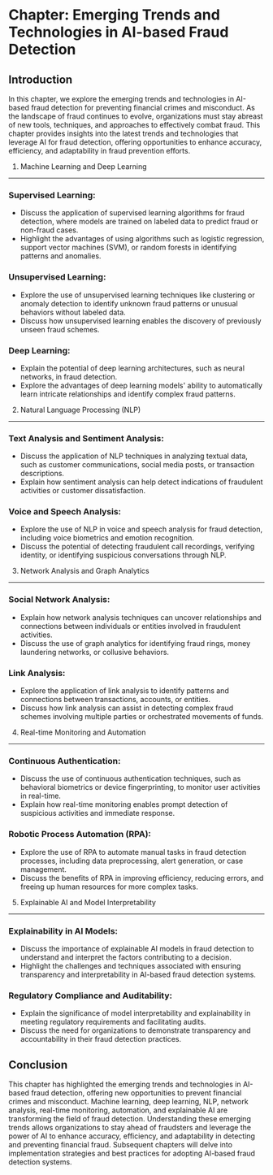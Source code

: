 Chapter: Emerging Trends and Technologies in AI-based Fraud Detection
=====================================================================

Introduction
------------

In this chapter, we explore the emerging trends and technologies in AI-based fraud detection for preventing financial crimes and misconduct. As the landscape of fraud continues to evolve, organizations must stay abreast of new tools, techniques, and approaches to effectively combat fraud. This chapter provides insights into the latest trends and technologies that leverage AI for fraud detection, offering opportunities to enhance accuracy, efficiency, and adaptability in fraud prevention efforts.

1. Machine Learning and Deep Learning
-------------------------------------

### Supervised Learning:

* Discuss the application of supervised learning algorithms for fraud detection, where models are trained on labeled data to predict fraud or non-fraud cases.
* Highlight the advantages of using algorithms such as logistic regression, support vector machines (SVM), or random forests in identifying patterns and anomalies.

### Unsupervised Learning:

* Explore the use of unsupervised learning techniques like clustering or anomaly detection to identify unknown fraud patterns or unusual behaviors without labeled data.
* Discuss how unsupervised learning enables the discovery of previously unseen fraud schemes.

### Deep Learning:

* Explain the potential of deep learning architectures, such as neural networks, in fraud detection.
* Explore the advantages of deep learning models' ability to automatically learn intricate relationships and identify complex fraud patterns.

2. Natural Language Processing (NLP)
------------------------------------

### Text Analysis and Sentiment Analysis:

* Discuss the application of NLP techniques in analyzing textual data, such as customer communications, social media posts, or transaction descriptions.
* Explain how sentiment analysis can help detect indications of fraudulent activities or customer dissatisfaction.

### Voice and Speech Analysis:

* Explore the use of NLP in voice and speech analysis for fraud detection, including voice biometrics and emotion recognition.
* Discuss the potential of detecting fraudulent call recordings, verifying identity, or identifying suspicious conversations through NLP.

3. Network Analysis and Graph Analytics
---------------------------------------

### Social Network Analysis:

* Explain how network analysis techniques can uncover relationships and connections between individuals or entities involved in fraudulent activities.
* Discuss the use of graph analytics for identifying fraud rings, money laundering networks, or collusive behaviors.

### Link Analysis:

* Explore the application of link analysis to identify patterns and connections between transactions, accounts, or entities.
* Discuss how link analysis can assist in detecting complex fraud schemes involving multiple parties or orchestrated movements of funds.

4. Real-time Monitoring and Automation
--------------------------------------

### Continuous Authentication:

* Discuss the use of continuous authentication techniques, such as behavioral biometrics or device fingerprinting, to monitor user activities in real-time.
* Explain how real-time monitoring enables prompt detection of suspicious activities and immediate response.

### Robotic Process Automation (RPA):

* Explore the use of RPA to automate manual tasks in fraud detection processes, including data preprocessing, alert generation, or case management.
* Discuss the benefits of RPA in improving efficiency, reducing errors, and freeing up human resources for more complex tasks.

5. Explainable AI and Model Interpretability
--------------------------------------------

### Explainability in AI Models:

* Discuss the importance of explainable AI models in fraud detection to understand and interpret the factors contributing to a decision.
* Highlight the challenges and techniques associated with ensuring transparency and interpretability in AI-based fraud detection systems.

### Regulatory Compliance and Auditability:

* Explain the significance of model interpretability and explainability in meeting regulatory requirements and facilitating audits.
* Discuss the need for organizations to demonstrate transparency and accountability in their fraud detection practices.

Conclusion
----------

This chapter has highlighted the emerging trends and technologies in AI-based fraud detection, offering new opportunities to prevent financial crimes and misconduct. Machine learning, deep learning, NLP, network analysis, real-time monitoring, automation, and explainable AI are transforming the field of fraud detection. Understanding these emerging trends allows organizations to stay ahead of fraudsters and leverage the power of AI to enhance accuracy, efficiency, and adaptability in detecting and preventing financial fraud. Subsequent chapters will delve into implementation strategies and best practices for adopting AI-based fraud detection systems.
